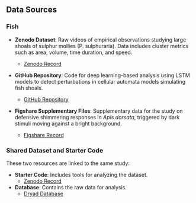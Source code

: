 ## Data Sources

### Fish
- **Zenodo Dataset**: Raw videos of empirical observations studying large shoals of sulphur mollies (P. sulphuraria). Data includes cluster metrics such as area, volume, time duration, and speed.
  - [Zenodo Record](https://zenodo.org/records/7323527)
  
- **GitHub Repository**: Code for deep learning-based analysis using LSTM models to detect perturbations in cellular automata models simulating fish shoals.
  - [GitHub Repository](https://github.com/RobertTLange/automata-perturbation-lstm)

- **Figshare Supplementary Files**: Supplementary data for the study on defensive shimmering responses in *Apis dorsata*, triggered by dark stimuli moving against a bright background.
  - [Figshare Record](https://figshare.com/articles/journal_contribution/Supplementary_files_for_the_article_Defensive_shimmering_responses_in_Apis_dorsata_are_triggered_by_dark_stimuli_moving_against_a_bright_background_/20359875/3)

### Shared Dataset and Starter Code
These two resources are linked to the same study:
- **Starter Code**: Includes tools for analyzing the dataset.
  - [Zenodo Record](https://zenodo.org/records/4983257)
- **Database**: Contains the raw data for analysis.
  - [Dryad Database](https://datadryad.org/dataset/doi:10.5061/dryad.sn02v6x5x)
